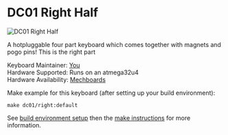 # DC01 Right Half

![DC01 Right Half](https://i.imgur.com/PTn0sp8.jpg)

A hotpluggable four part keyboard which comes together with magnets and pogo pins! This is the right part

Keyboard Maintainer: [You](https://github.com/yiancar)  
Hardware Supported: Runs on an atmega32u4  
Hardware Availability: [Mechboards](https://mechboards.co.uk/)  

Make example for this keyboard (after setting up your build environment):

    make dc01/right:default

See [build environment setup](https://docs.qmk.fm/build_environment_setup.html) then the [make instructions](https://docs.qmk.fm/make_instructions.html) for more information.
